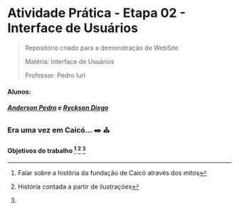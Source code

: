 # Atividade Prática - Etapa 02 - Interface de Usuários
>Repositório criado para a demonstração de WebSite
>
>Matéria: Interface de Usuários
>
>Professor: Pedro Iuri
#### Alunos:
##### [Anderson Pedro](http://lattes.cnpq.br/5480090750325383) e [Ryckson Diego]( http://lattes.cnpq.br/9962994617885089)

### **Era uma vez em Caicó... :black_nib: :church:**

#### Objetivos do trabalho [^1] [^2] [^3]
[^1]: Falar sobre a história da fundação de Caicó através dos mitos

[^2]: História contada a partir de ilustrações

[^3]: 
